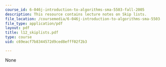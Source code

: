 ```yaml
---
course_id: 6-046j-introduction-to-algorithms-sma-5503-fall-2005
description: This resource contains lecture notes on Skip lists.
file_location: /coursemedia/6-046j-introduction-to-algorithms-sma-5503-fall-2005/c69eacf7b8344572d9ced8efff02f2b3_l12_skiplists.pdf
file_type: application/pdf
layout: pdf
title: l12_skiplists.pdf
type: course
uid: c69eacf7b8344572d9ced8efff02f2b3

---
```

None